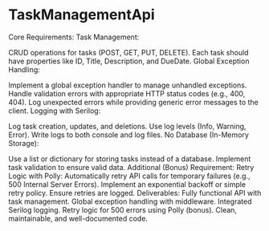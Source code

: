# TaskManagementApi
Core Requirements:
Task Management:

CRUD operations for tasks (POST, GET, PUT, DELETE).
Each task should have properties like ID, Title, Description, and DueDate.
Global Exception Handling:

Implement a global exception handler to manage unhandled exceptions.
Handle validation errors with appropriate HTTP status codes (e.g., 400, 404).
Log unexpected errors while providing generic error messages to the client.
Logging with Serilog:

Log task creation, updates, and deletions.
Use log levels (Info, Warning, Error).
Write logs to both console and log files.
No Database (In-Memory Storage):

Use a list or dictionary for storing tasks instead of a database.
Implement task validation to ensure valid data.
Additional (Bonus) Requirement:
Retry Logic with Polly:
Automatically retry API calls for temporary failures (e.g., 500 Internal Server Errors).
Implement an exponential backoff or simple retry policy.
Ensure retries are logged.
Deliverables:
Fully functional API with task management.
Global exception handling with middleware.
Integrated Serilog logging.
Retry logic for 500 errors using Polly (bonus).
Clean, maintainable, and well-documented code.
